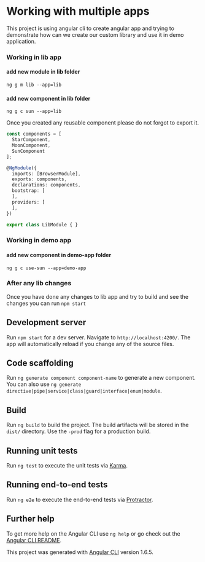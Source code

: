 # Working with multiple apps
This project is using angular cli to create angular app and trying to demonstrate how can we create our custom library and use it in demo application.

### Working in lib app
#### add new module in lib folder
```
ng g m lib --app=lib
```
#### add new component in lib folder
```
ng g c sun --app=lib
```

Once you created any reusable component please do not forgot to export it.
```typescript
const components = [
  StarComponent,
  MoonComponent,
  SunComponent
];

@NgModule({
  imports: [BrowserModule],
  exports: components,
  declarations: components,
  bootstrap: [
  ],
  providers: [
  ],
})

export class LibModule { }
```

### Working in demo app
#### add new component in demo-app folder
```
ng g c use-sun --app=demo-app
```

### After any lib changes 
Once you have done any changes to lib app and try to build and see the changes you can run ```npm start```

## Development server

Run `npm start` for a dev server. Navigate to `http://localhost:4200/`. The app will automatically reload if you change any of the source files.

## Code scaffolding

Run `ng generate component component-name` to generate a new component. You can also use `ng generate directive|pipe|service|class|guard|interface|enum|module`.

## Build

Run `ng build` to build the project. The build artifacts will be stored in the `dist/` directory. Use the `-prod` flag for a production build.

## Running unit tests

Run `ng test` to execute the unit tests via [Karma](https://karma-runner.github.io).

## Running end-to-end tests

Run `ng e2e` to execute the end-to-end tests via [Protractor](http://www.protractortest.org/).

## Further help

To get more help on the Angular CLI use `ng help` or go check out the [Angular CLI README](https://github.com/angular/angular-cli/blob/master/README.md).


This project was generated with [Angular CLI](https://github.com/angular/angular-cli) version 1.6.5.